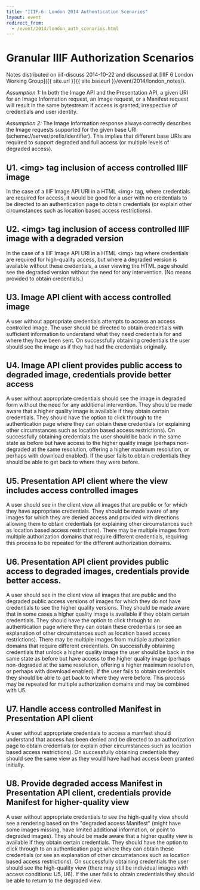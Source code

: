```yaml
---
title: "IIIF-6: London 2014 Authentication Scenarios"
layout: event
redirect_from:
  - /event/2014/london_auth_scenarios.html
---
```

# Granular IIIF Authorization Scenarios

Notes distributed on iiif-discuss 2014-10-22 and discussed at [IIIF 6 London Working Group]({{ site.url }}{{ site.baseurl }}/event/2014/london_notes/).

*Assumption 1:* In both the Image API and the Presentation API, a given URI for an Image Information request, an Image request, or a Manifest request will result in the same bytestream if access is granted, irrespective of credentials and user identity.

*Assumption 2:* The Image Information response always correctly describes the Image requests supported for the given base URI (scheme://server/prefix/identifier). This implies that different base URIs are required to support degraded and full access (or multiple levels of degraded access).

## U1. \<img\> tag inclusion of access controlled IIIF image

In the case of a IIIF Image API URI in a HTML \<img\> tag, where credentials are required for access, it would be good for a user with no credentials to be directed to an authentication page to obtain credentials (or explain other circumstances such as location based access restrictions).

## U2. \<img\> tag inclusion of access controlled IIIF image with a degraded version

In the case of a IIIF Image API URI in a HTML \<img\> tag where credentials are required for high-quality access, but where a degraded version is available without these credentials, a user viewing the HTML page should see the degraded version without the need for any intervention. (No means provided to obtain credentials.)

## U3. Image API client with access controlled image

A user without appropriate credentials attempts to access an access controlled image. The user should be directed to obtain credentials with sufficient information to understand what they need credentials for and where they have been sent. On successfully obtaining credentials the user should see the image as if they had had the credentials originally.

## U4. Image API client provides public access to degraded image, credentials provide better access

A user without appropriate credentials should see the image in degraded form without the need for any additional intervention. They should be made aware that a higher quality image is available if they obtain certain credentials. They should have the option to click through to the authentication page where they can obtain these credentials (or explaining other circumstances such as location based access restrictions). On successfully obtaining credentials the user should be back in the same state as before but have access to the higher quality image (perhaps non-degraded at the same resolution, offering a higher maximum resolution, or perhaps with download enabled). If the user fails to obtain credentials they should be able to get back to where they were before.

## U5. Presentation API client where the view includes access controlled images

A user should see in the client view all images that are public or for which they have appropriate credentials. They should be made aware of any images for which they are denied access and provided with directions allowing them to obtain credentials (or explaining other circumstances such as location based access restrictions). There may be multiple images from multiple authorization domains that require different credentials, requiring this process to be repeated for the different authorization domains.

## U6. Presentation API client provides public access to degraded images, credentials provide better access.

A user should see in the client view all images that are public and the degraded public access versions of images for which they do not have credentials to see the higher quality versions. They should be made aware that in some cases a higher quality image is available if they obtain certain credentials. They should have the option to click through to an authentication page where they can obtain these credentials (or see an explanation of other circumstances such as location based access restrictions). There may be multiple images from multiple authorization domains that require different credentials. On successfully obtaining credentials that unlock a higher quality image the user should be back in the same state as before but have access to the higher quality image (perhaps non-degraded at the same resolution, offering a higher maximum resolution, or perhaps with download enabled). If the user fails to obtain credentials they should be able to get back to where they were before. This process may be repeated for multiple authorization domains and may be combined with U5.

## U7. Handle access controlled Manifest in Presentation API client

A user without appropriate credentials to access a manifest should understand that access has been denied and be directed to an authorization page to obtain credentials (or explain other circumstances such as location based access restrictions). On successfully obtaining credentials they should see the same view as they would have had had access been granted initially.

## U8. Provide degraded access Manifest in Presentation API client, credentials provide Manifest for higher-quality view

A user without appropriate credentials to see the high-quality view should see a rendering based on the "degraded access Manifest" (might have some images missing, have limited additional information, or point to degraded images). They should be made aware that a higher quality view is available if they obtain certain credentials. They should have the option to click through to an authentication page where they can obtain these credentials (or see an explanation of other circumstances such as location based access restrictions). On successfully obtaining credentials the user should see the high-quality view (there may still be individual images with access conditions: U5, U6). If the user fails to obtain credentials they should be able to return to the degraded view.
